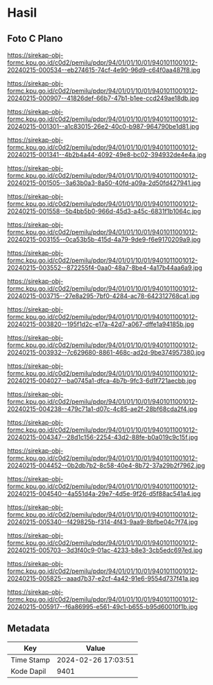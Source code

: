 # Hasil

## Foto C Plano

https://sirekap-obj-formc.kpu.go.id/c0d2/pemilu/pdpr/94/01/01/10/01/9401011001012-20240215-000534--eb274615-74cf-4e90-96d9-c64f0aa487f8.jpg

https://sirekap-obj-formc.kpu.go.id/c0d2/pemilu/pdpr/94/01/01/10/01/9401011001012-20240215-000907--41826def-66b7-47b1-b1ee-ccd249ae18db.jpg

https://sirekap-obj-formc.kpu.go.id/c0d2/pemilu/pdpr/94/01/01/10/01/9401011001012-20240215-001301--a1c83015-26e2-40c0-b987-964790be1d81.jpg

https://sirekap-obj-formc.kpu.go.id/c0d2/pemilu/pdpr/94/01/01/10/01/9401011001012-20240215-001341--4b2b4a44-4092-49e8-bc02-394932de4e4a.jpg

https://sirekap-obj-formc.kpu.go.id/c0d2/pemilu/pdpr/94/01/01/10/01/9401011001012-20240215-001505--3a63b0a3-8a50-40fd-a09a-2d50fd427941.jpg

https://sirekap-obj-formc.kpu.go.id/c0d2/pemilu/pdpr/94/01/01/10/01/9401011001012-20240215-001558--5b4bb5b0-966d-45d3-a45c-6831f1b1064c.jpg

https://sirekap-obj-formc.kpu.go.id/c0d2/pemilu/pdpr/94/01/01/10/01/9401011001012-20240215-003155--0ca53b5b-415d-4a79-9de9-f6e9170209a9.jpg

https://sirekap-obj-formc.kpu.go.id/c0d2/pemilu/pdpr/94/01/01/10/01/9401011001012-20240215-003552--872255f4-0aa0-48a7-8be4-4a17b44aa6a9.jpg

https://sirekap-obj-formc.kpu.go.id/c0d2/pemilu/pdpr/94/01/01/10/01/9401011001012-20240215-003715--27e8a295-7bf0-4284-ac78-642312768ca1.jpg

https://sirekap-obj-formc.kpu.go.id/c0d2/pemilu/pdpr/94/01/01/10/01/9401011001012-20240215-003820--195f1d2c-e17a-42d7-a067-dffe1a94185b.jpg

https://sirekap-obj-formc.kpu.go.id/c0d2/pemilu/pdpr/94/01/01/10/01/9401011001012-20240215-003932--7c629680-8861-468c-ad2d-9be374957380.jpg

https://sirekap-obj-formc.kpu.go.id/c0d2/pemilu/pdpr/94/01/01/10/01/9401011001012-20240215-004027--ba0745a1-dfca-4b7b-9fc3-6d1f721aecbb.jpg

https://sirekap-obj-formc.kpu.go.id/c0d2/pemilu/pdpr/94/01/01/10/01/9401011001012-20240215-004238--479c71a1-d07c-4c85-ae2f-28bf68cda2f4.jpg

https://sirekap-obj-formc.kpu.go.id/c0d2/pemilu/pdpr/94/01/01/10/01/9401011001012-20240215-004347--28d1c156-2254-43d2-88fe-b0a019c9c15f.jpg

https://sirekap-obj-formc.kpu.go.id/c0d2/pemilu/pdpr/94/01/01/10/01/9401011001012-20240215-004452--0b2db7b2-8c58-40e4-8b72-37a29b2f7962.jpg

https://sirekap-obj-formc.kpu.go.id/c0d2/pemilu/pdpr/94/01/01/10/01/9401011001012-20240215-004540--4a551d4a-29e7-4d5e-9f26-d5f88ac541a4.jpg

https://sirekap-obj-formc.kpu.go.id/c0d2/pemilu/pdpr/94/01/01/10/01/9401011001012-20240215-005340--f429825b-f314-4f43-9aa9-8bfbe04c7f74.jpg

https://sirekap-obj-formc.kpu.go.id/c0d2/pemilu/pdpr/94/01/01/10/01/9401011001012-20240215-005703--3d3f40c9-01ac-4233-b8e3-3cb5edc697ed.jpg

https://sirekap-obj-formc.kpu.go.id/c0d2/pemilu/pdpr/94/01/01/10/01/9401011001012-20240215-005825--aaad7b37-e2cf-4a42-91e6-9554d737f41a.jpg

https://sirekap-obj-formc.kpu.go.id/c0d2/pemilu/pdpr/94/01/01/10/01/9401011001012-20240215-005917--f6a86995-e561-49c1-b655-b95d60010f1b.jpg


## Metadata

| Key        | Value               |
| ---------- | ------------------- |
| Time Stamp | 2024-02-26 17:03:51 |
| Kode Dapil | 9401                |



